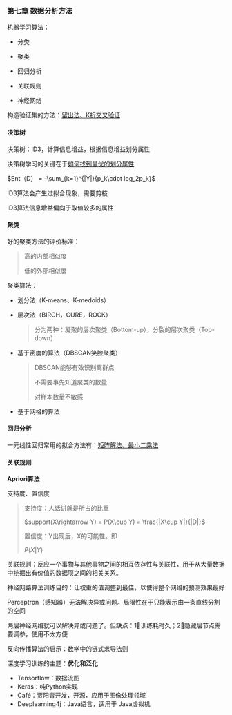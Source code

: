 ### 第七章 数据分析方法

机器学习算法：

* 分类

* 聚类

* 回归分析

* 关联规则

* 神经网络

构造验证集的方法：<u>留出法、K折交叉验证</u>

#### 决策树

决策树：ID3，计算信息增益，根据信息增益划分属性

决策树学习的关键在于<u>如何找到最优的划分属性</u>

$Ent（D） = -\sum_{k=1}^{|Y|}{p_k\cdot log_2p_k}$

ID3算法会产生过拟合现象，需要剪枝

ID3算法信息增益偏向于取值较多的属性

#### 聚类

好的聚类方法的评价标准：

> 高的内部相似度
> 
> 低的外部相似度

聚类算法：

* 划分法（K-means、K-medoids）

* 层次法（BIRCH，CURE，ROCK）
  
  > 分为两种：凝聚的层次聚类（Bottom-up），分裂的层次聚类（Top-down）

* 基于密度的算法（DBSCAN笑脸聚类）
  
  > DBSCAN能够有效识别离群点
  > 
  > 不需要事先知道聚类的数量
  > 
  > 对样本数量不敏感

* 基于网格的算法

#### 回归分析

一元线性回归常用的拟合方法有：<u>矩阵解法、最小二乘法</u>

#### 关联规则

<strong>Apriori算法</strong>

支持度、置信度

> 支持度：人话讲就是所占的比重
> 
> $support(X\rightarrow Y) = P(X\cup Y) = \frac{|X\cup Y|}{|D|}$
> 
> 置信度：Y出现后，X的可能性。即
> 
> $P(X|Y)$

关联规则：反应一个事物与其他事物之间的<underline>相互依存性与关联性</underline>，用于从大量数据中挖掘出有价值的数据项之间的相关关系。

神经网路算法训练目的：让权重的值调整到最佳，以使得整个网络的预测效果最好

Perceptron（感知器）无法解决异或问题。局限性在于只能表示由一条直线分割的空间

两层神经网络就可以解决异或问题了。但缺点：1⃣️训练耗时久；2⃣️隐藏层节点需要调参，使用不太方便

反向传播算法的启示：数学中的链式求导法则

深度学习训练的主题：<strong>优化和泛化</strong>

* Tensorflow：数据流图  
* Keras：纯Python实现  
* Café：贾阳青开发，开源，应用于图像处理领域  
* Deeplearning4j：Java语言，适用于 Java虚拟机
